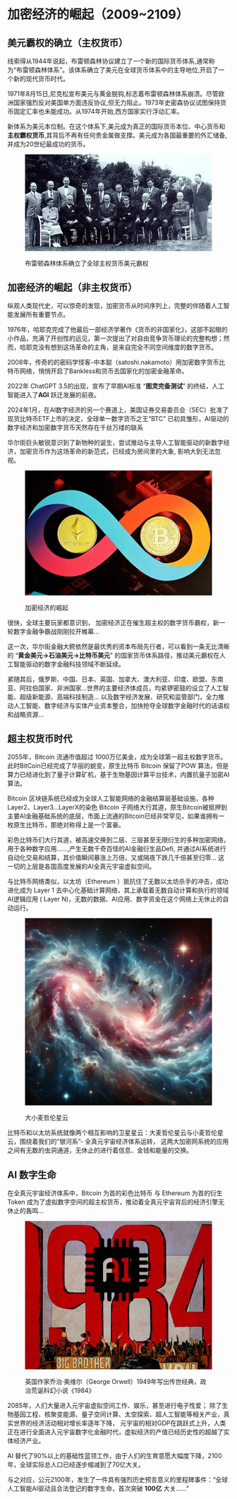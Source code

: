 # 加密经济的崛起（2009\~2109）

## 美元霸权的确立（主权货币）

线索得从1944年说起，布雷顿森林协议建立了一个新的国际货币体系,通常称为“布雷顿森林体系”。该体系确立了美元在全球货币体系中的主导地位,开启了一个新的现代货币时代。

1971年8月15日,尼克松宣布美元与黄金脱钩,标志着布雷顿森林体系崩溃。尽管欧洲国家强烈反对美国单方面违反协议,但无力阻止。1973年史密森协议试图保持货币固定汇率也未能成功。从1974年开始,西方国家实行浮动汇率。

新体系为美元本位制。在这个体系下,美元成为真正的国际货币本位、中心货币和**主权霸权货币**,其背后不再有任何贵金属做支撑。美元成为各国最重要的外汇储备,并成为20世纪最成功的货币。



<div align="left">

<figure><img src="../.gitbook/assets/bld copy.jpg" alt=""><figcaption><p>布雷顿森林体系确立了全球主权货币美元霸权</p></figcaption></figure>

</div>



## 加密经济的崛起（非主权货币）

纵观人类现代史，可以惊奇的发现，加密货币从时间序列上，完整的伴随着人工智能发展所有重要节点。

1976年，哈耶克完成了他最后一部经济学著作《货币的非国家化》，这部不起眼的小作品，充满了开创性的远见，第一次提出了对自由竞争货币理论的完整构想；然而，哈耶克没有想到这场革命的主角，是来自完全不同空间维度的数字货币。

2008年，传奇的的密码学怪客-中本聪（satoshi.nakamoto）用加密数字货币比特币网络，悄悄开启了Bankless和货币去国家化的加密金融革命。

2022年 ChatGPT 3.5的出现，宣布了早期AI标准 “**图灵完备测试**” 的终结，人工智能进入了**AGI** 跃迁发展的前夜。

2024年1月，在AI数字经济的另一个赛道上，美国证券交易委员会（SEC）批准了现货比特币ETF上市的决定，全球单一数字货币之王“BTC” 已初具雏形，AI驱动的数字经济和加密数字货币天然存在千丝万缕的联系

华尔街巨头敏锐意识到了新物种的诞生，尝试推动与主导人工智能驱动的新数字经济，加密货币作为这场革命的新范式，已经成为房间里的大象, 影响大到无法忽视。

<div align="left">

<figure><img src="../.gitbook/assets/be.jpeg" alt="" width="563"><figcaption><p>加密经济的崛起</p></figcaption></figure>

</div>

很快，全球主要玩家都意识到， 加密经济正在催生超主权的数字货币霸权，新一轮数字金融争霸战刚刚拉开帷幕...

这一次，华尔街金融大鳄依然是最优秀的资本布局先行者，可以看到一条无比清晰的 “**黄金美元->石油美元->比特币美元**” 的国家货币体系路径，推动美元霸权在人工智能驱动的数字金融科技领域不断延续。&#x20;

紧随其后，俄罗斯、中国、日本、英国、加拿大、澳大利亚、印度、欧盟、东南亚、阿拉伯国家、非洲国家...世界的主要经济体成员，均紧锣密鼓的设立了人工智能、超级新能源、高端科技制造... 以及数字经济发展、研究和监管部门，全力推动人工智能、数字经济与实体产业资本整合，加快抢夺全球数字金融时代的话语权和战略资源...





## 超主权货币时代

2055年，Bitcoin 流通市值超过 1000万亿美金，成为全球第一超主权数字货币。 此时BitCoin已经完成了华丽的蜕变，原生比特币 Bitcoin 保留了POW 算法，但是算力已经进化到了量子计算矿机，基于生物基因计算平台技术，内置抗量子加密AI算法。

Bitcoin 区块链系统已经成为全球人工智能网络的金融结算层基础设施，各种Layer2、Layer3...LayerX的染色 Bitcoin 子网络大行其道，原生Bitcoin被抵押到主要AI金融基础系统的底层，市面上流通的Bitcoin已经非常罕见，如果谁拥有一枚原生比特币，那绝对称得上是一个富豪。



彩色比特币们大行其道，被高速交换到二层、三层甚至无限衍生的多种加密网络，用于各种数字应用......,产生无数千奇百怪的AI金融衍生品Defi, 并通过AI系统进行自动化交易和结算，其价值瞬间暴涨上万倍，又或隔夜下跌几千倍甚至归零... 这一切的上层是各国高度发展的AI全真元宇宙虚拟空间。



与比特币网络类似，以太坊（Ethereum ）抵抗住了无数以太坊杀手的冲击，成功进化成为 Layer 1 去中心化基础计算网络，其上承载着无数自动计算和执行的领域AI逻辑应用 ( Layer N)，无数的数据、AI应用、数字资金在这个网络上无休止的自动运行。

<div align="left">

<figure><img src="../.gitbook/assets/twinstars.webp" alt="" width="563"><figcaption><p>大小麦哲伦星云</p></figcaption></figure>

</div>

比特币和以太坊系统就像两个相互影响的卫星星云：大麦哲伦星云与小麦哲伦星云，围绕着我们的“银河系”- 全真元宇宙经济体系运转， 这两大加密网系统的应用之间有无数的虫洞通道，无休止的进行着信息、金钱和能量的交换。



## AI 数字生命

在全真元宇宙经济体系中，Bitcoin 为首的彩色比特币 与 Ethereum 为首的衍生Token 成为了虚拟数字空间的超主权货币，推动着全真元宇宙背后的经济引擎无休止的轰鸣...

<div align="left">

<figure><img src="../.gitbook/assets/A4.jpg" alt=""><figcaption><p>英国作家乔治·奥维尔（George Orwell）1949年写出传世经典，政治荒诞科幻小说《1984》</p></figcaption></figure>

</div>

2085年，人们大量进入元宇宙虚拟空间工作、娱乐，甚至进行电子性爱； 除了生物基因工程、核聚变能源、量子空间计算、太空探索、超人工智能等相关产业，真实世界的经济活动相对增长率逐年下降， 元宇宙的相对GDP在跳跃式上升，人类正在进行全面进入元宇宙数字化金融时代，虚拟经济的产值已经历史性的超越了实体经济产业。



AI 替代了90%以上的基础性蓝领工作，由于人们的生育意愿大幅度下降，2100年，全球实际总人口已经逐步缩减到了70亿大关。

与之对应，公元2100年，发生了一件具有强烈历史预言意义的里程碑事件：“全球人工智能AI驱动且合法登记的数字生命，首次突破 **100亿** 大关......”
